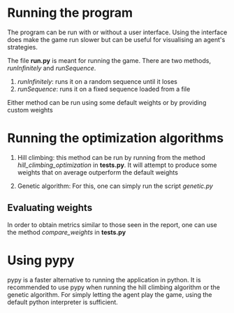 # Running the program

The program can be run with or without a user interface. Using the interface does make the game run slower but
can be useful for visualising an agent's strategies.

The file **run.py** is meant for running the game. There are two methods, _runInfinitely_ and _runSequence_.

1. _runInfinitely_: runs it on a random sequence until it loses
2. _runSequence_: runs it on a fixed sequence loaded from a file

Either method can be run using some default weights or by providing custom weights


# Running the optimization algorithms

1. Hill climbing: this method can be run by running from the method _hill_climbing_optimization_ in **tests.py**. It will
attempt to produce some weights that on average outperform the default weights

2. Genetic algorithm: For this, one can simply run the script _genetic.py_

## Evaluating weights

In order to obtain metrics similar to those seen in the report, one can use the method _compare_weights_ in **tests.py**

# Using pypy

pypy is a faster alternative to running the application in python. It is recommended to use pypy when running
the hill climbing algorithm or the genetic algorithm. For simply letting the agent play the game,
using the default python interpreter is sufficient.




